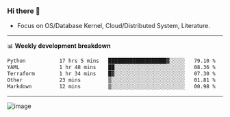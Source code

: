 ### Hi there 👋
<!-- * Daily Meditation via Leetcode/Competitive-Programming. -->
* Focus on OS/Database Kernel, Cloud/Distributed System, Literature.

-------

📊 **Weekly development breakdown**
<!--START_SECTION:waka-->

```txt
Python           17 hrs 5 mins   ███████████████████▓░░░░░   79.10 %
YAML             1 hr 48 mins    ██░░░░░░░░░░░░░░░░░░░░░░░   08.36 %
Terraform        1 hr 34 mins    █▓░░░░░░░░░░░░░░░░░░░░░░░   07.30 %
Other            23 mins         ▒░░░░░░░░░░░░░░░░░░░░░░░░   01.81 %
Markdown         12 mins         ▒░░░░░░░░░░░░░░░░░░░░░░░░   00.98 %
```

<!--END_SECTION:waka-->

-------

<!-- [![Leetcode Stats](https://leetcard.jacoblin.cool/hzhang413?font=Fira+Mono)](https://leetcode.com/fxrc) -->
![image](./cyberpunk-ghost-in-the-shell.gif)
<!--![image](./gis-archive.png)-->
